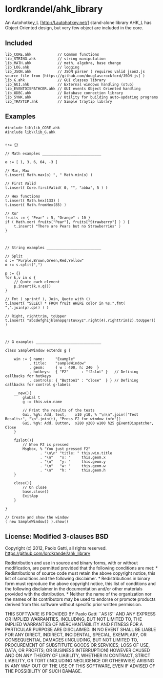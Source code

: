 lordkrandel/ahk_library
================================


An Autohotkey_L [http://l.autohotkey.net/] stand-alone library
AHK_L has Object Oriented design, but very few object are included in the core.

Included
---------------------------

    lib_CORE.ahk            // Common functions
    lib_STRING.ahk          // string manipulation
    lib_MATH.ahk            // math, algebra, base change
    lib_LOG.ahk             // logging
    lib_JSON.ahk            // JSON parser ( requires valid json2.js source file from [https://github.com/douglascrockford/JSON-js] )
    lib_G.ahk               // GUI classes library
    lib_GUI.ahk             // External windows handling (stub)
    lib_EVENTDISPATHCER.ahk // GUI events Object Oriented handling
    lib_ODBC.ahk            // Database connection library
    lib_SYNK.ahk            // Utility for building auto-updating programs
    lib_TRAYTIP.ahk         // Simple traytip library

Examples
------------------------

    #include lib\lib_CORE.ahk
    #include lib\\lib_G.ahk


    t:= {}

    // Math examples ___________________________

    o := [ 1, 3, 6, 64, -3 ]

    // Min, Max
    t.insert( Math.max(o) ", " Math.min(o) )

    // First Valid
    t.insert( Core.firstValid( 0, "", "abba", 5 ) )

    // Hex functions
    t.insert( Math.hex(133) )
    t.insert( Math.fromHex(85) )

    // Xor
    fruits := { "Pear" : 5, "Orange" : 10 }
    if ( Math.xor( fruits["Pear"], fruits["Strawberry"] ) ) {
        t.insert( "There are Pears but no Strawberries" )
    }



    // String examples _________________________

    // Split
    s := "Purple,Brown,Green,Red,Yellow"
    o := s.split(",")

    p := {}
    for k,v in o {
        // Quote each element
        p.insert(k,v.q())
    }

    // Fmt ( sprintf ), Join, Quote with ()
    t.insert( "SELECT * FROM fruit WHERE color in %s;".fmt( ",".join(p).qb() ) )

    // Right, righttrim, toUpper
    t.insert( "abcdefghijklmnopqrstuvxyz".right(4).righttrim(2).toUpper() )



    // G examples ______________________________

    class SampleWindow extends g {

        win := { name:     "Example"
               , title:    "sampleWindow"
               , geom:     { w : 400, h: 240  }
               , hotkeys:  { "F2"      : "f2slot" }   // Defining callbacks for hotkeys
               , controls: { "Button1" : "close"  } } // Defining callbacks for control g-labels

        __new(){
            global t
            g := this.win.name

            // Print the results of the tests
            Gui, %g%: Add, text,    x10 y10, % "\n\n".join(["Test Results:", "\n".join(t), "Press F2 for window info"])
            Gui, %g%: Add, Button,  x280 y200 w100 h25 gEventDispatcher, Close
        }

        f2slot(){
            // When F2 is pressed
            Msgbox, % "You just pressed F2"
                    . "\n\n" "title: " this.win.title
                    . "\n"   "x: "     this.geom.x
                    . "\n"   "y: "     this.geom.y
                    . "\n"   "w: "     this.geom.w
                    . "\n"   "h: "     this.geom.h
        }

        close(){
            // On close
            base.close()
            ExitApp
        }

    }

    // Create and show the window
    ( new SampleWindow() ).show()


License: Modified 3-clauses BSD
-------------------------

Copyright (c) 2012, Paolo Gatti, all rights reserved.
https://github.com/lordkrandel/ahk_library

Redistribution and use in source and binary forms, with or without
modification, are permitted provided that the following conditions are met:
    * Redistributions of source code must retain the above copyright
      notice, this list of conditions and the following disclaimer.
    * Redistributions in binary form must reproduce the above copyright
      notice, this list of conditions and the following disclaimer in the
      documentation and/or other materials provided with the distribution.
    * Neither the name of the organization nor the
      names of its contributors may be used to endorse or promote products
      derived from this software without specific prior written permission.

THIS SOFTWARE IS PROVIDED BY Paolo Gatti ``AS IS'' AND ANY
EXPRESS OR IMPLIED WARRANTIES, INCLUDING, BUT NOT LIMITED TO, THE IMPLIED
WARRANTIES OF MERCHANTABILITY AND FITNESS FOR A PARTICULAR PURPOSE ARE
DISCLAIMED. IN NO EVENT SHALL <copyright holder> BE LIABLE FOR ANY
DIRECT, INDIRECT, INCIDENTAL, SPECIAL, EXEMPLARY, OR CONSEQUENTIAL DAMAGES
(INCLUDING, BUT NOT LIMITED TO, PROCUREMENT OF SUBSTITUTE GOODS OR SERVICES;
LOSS OF USE, DATA, OR PROFITS; OR BUSINESS INTERRUPTION) HOWEVER CAUSED AND
ON ANY THEORY OF LIABILITY, WHETHER IN CONTRACT, STRICT LIABILITY, OR TORT
(INCLUDING NEGLIGENCE OR OTHERWISE) ARISING IN ANY WAY OUT OF THE USE OF THIS
SOFTWARE, EVEN IF ADVISED OF THE POSSIBILITY OF SUCH DAMAGE.

